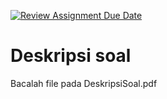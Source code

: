 [![Review Assignment Due Date](https://classroom.github.com/assets/deadline-readme-button-24ddc0f5d75046c5622901739e7c5dd533143b0c8e959d652212380cedb1ea36.svg)](https://classroom.github.com/a/0bh1Qdui)
# Deskripsi soal
Bacalah file pada DeskripsiSoal.pdf